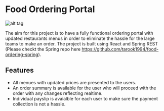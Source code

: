 
# Food Ordering Portal


![alt tag](https://firebasestorage.googleapis.com/v0/b/wanderkit-b1e55.appspot.com/o/food.png?alt=media&token=6cdcf633-2565-408c-9a76-e5268664574d)


The aim for this project is to have a fully functional ordering portal with updated restaurants menus in order to eliminate the hassle for the large teams to make an order. The project is built using React and Spring REST (Please checkt the Spring repo here https://github.com/tarook1994/food-ordering-spring).

## Features 

- All menues with updated prices are presented to the users.
- An order summary is available for the user who will proceed with the order with any changes reflecting realtime.
- Individual payslip is avaialble for each user to make sure the payment collection is not a hassle.


